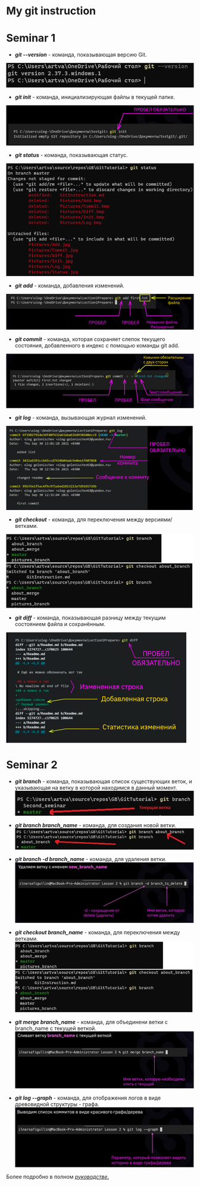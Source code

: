 # My git instruction 
# Seminar 1 
* ***git --version*** - команда, показывающая версию Git.

 ![Add](./Pictures/Version.jpg)
 
 * ***git init*** - команда, инициализирующая файлы в текущей папке.

 ![Add](./Pictures/Init.jpg)

 * ***git status*** - команда, показывающая статус.

 ![Add](./Pictures/Status.jpg)

 * ***git add*** - команда, добавления изменений.

 ![Add](./Pictures/Add.jpg)

 * ***git commit*** - команда, которая сохраняет слепок текущего    состояния, добавленного в индекс с помощью команды git add.

 ![Add](./Pictures/Commit.jpg) 

 * ***git log*** - команда, вызывающая журнал изменений.

 ![Add](./Pictures/Log.jpg)

 * ***git checkout*** - команда, для переключения между версиями/ветками.

 ![Add](./Pictures/Checkout.jpg) 
 * ***git diff*** - команда, показывающая разницу между текущим состоянием файла и сохранённым.

 ![Add](./Pictures/Diff.jpg)  


 # Seminar 2
* ***git branch*** - команда, показывающая список существующих веток, и указывающая на ветку в которой находимся в данный момент.
    ![Add](./Pictures/branch.jpg)

* ***git branch branch_name*** - команда, для создания новой ветки.
    ![Add](./Pictures/new_branch.jpg)

* ***git branch -d branch_name*** - команда, для  удаления ветки.
    ![Add](./Pictures/delete_branchjpg.jpg)

* ***git checkout branch_name*** - команда, для переключения между ветками.
    ![Add](./Pictures/checkout.jpg)

* ***git merge branch_name*** - команда, для объединени ветки с branch_name с текущей веткой.
    ![Add](./Pictures/merge.jpg)

* ***git log --graph*** - команда, для отображения логов в виде древовидной структуры - графа.
    ![Add](./Pictures/log_graph.jpg)
    

 Более подробно в полном [*руководстве*.](https://git-scm.com/book/ru/v2 "О системе контроля версий на русском")
 
 
 
